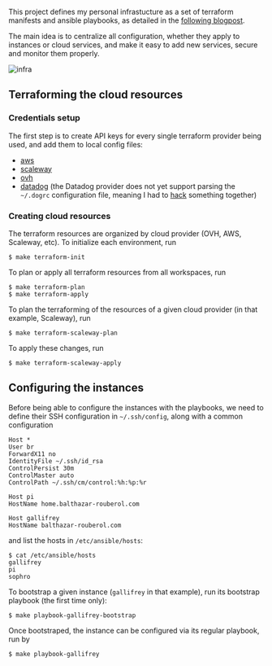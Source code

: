 This project defines my personal infrastucture as a set of terraform manifests and ansible playbooks, as detailed in the [following blogpost](https://blog.balthazar-rouberol.com/managing-my-infra-like-its-2019).

The main idea is to centralize all configuration, whether they apply to instances or cloud services, and make it easy to add new services, secure and monitor them properly.

![infra](https://user-images.githubusercontent.com/480131/150144356-3c6f946e-bb21-4f7e-8964-5cdca8deb473.png)

## Terraforming the cloud resources

### Credentials setup

The first step is to create API keys for every single terraform provider being used, and add them to local config files:

- [aws](https://www.terraform.io/docs/providers/aws/index.html)
- [scaleway](https://www.terraform.io/docs/providers/aws/index.html#shared-credentials-file)
- [ovh](https://www.terraform.io/docs/providers/ovh/index.html#configuration-of-the-provider)
- [datadog](https://www.terraform.io/docs/providers/datadog/index.html#argument-reference) (the Datadog provider does not yet support parsing the `~/.dogrc` configuration file, meaning I had to [hack](https://github.com/brouberol/infrastructure/blob/master/terraform/env.sh#L1) something together)

### Creating cloud resources

The terraform resources are organized by cloud provider (OVH, AWS, Scaleway, etc). To initialize each environment, run

```console
$ make terraform-init
```

To plan or apply all terraform resources from all workspaces, run

```console
$ make terraform-plan
$ make terraform-apply
```

To plan the terraforming of the resources of a given cloud provider (in that example, Scaleway), run

```console
$ make terraform-scaleway-plan
```

To apply these changes, run

```console
$ make terraform-scaleway-apply
```

## Configuring the instances

Before being able to configure the instances with the playbooks, we need to define their SSH configuration in `~/.ssh/config`, along with a common configuration

```
Host *
User br
ForwardX11 no
IdentityFile ~/.ssh/id_rsa
ControlPersist 30m
ControlMaster auto
ControlPath ~/.ssh/cm/control:%h:%p:%r

Host pi
HostName home.balthazar-rouberol.com

Host gallifrey
HostName balthazar-rouberol.com
```

and list the hosts in `/etc/ansible/hosts`:

```console
$ cat /etc/ansible/hosts
gallifrey
pi
sophro
```

To bootstrap a given instance (`gallifrey` in that example), run its bootstrap playbook (the first time only):

```console
$ make playbook-gallifrey-bootstrap
```

Once bootstraped, the instance can be configured via its regular playbook, run by

```console
$ make playbook-gallifrey
```